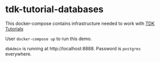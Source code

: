 # tdk-tutorial-databases

This docker-compose contains infrastructure needed to work with [TDK Tutorials](https://docs.synthesized.io/tdk/latest/user_guide/tutorial/configuration)

User `docker-compose up` to run this demo.

`dbAdmin` is running at http://localhost:8888. Password is `postgres` everywhere.
